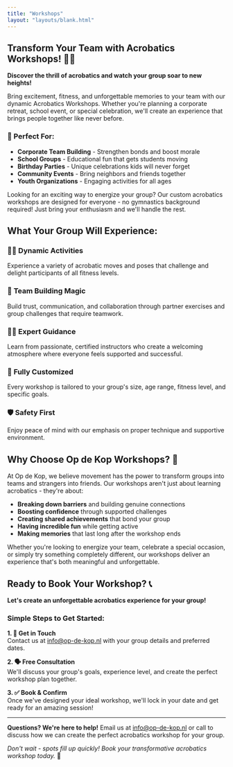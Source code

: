 ```yaml
---
title: "Workshops"
layout: "layouts/blank.html"
---
```


## Transform Your Team with Acrobatics Workshops! 🤸‍♀️

**Discover the thrill of acrobatics and watch your group soar to new heights!**

Bring excitement, fitness, and unforgettable memories to your team with our dynamic Acrobatics Workshops. Whether you're planning a corporate retreat, school event, or special celebration, we'll create an experience that brings people together like never before.

### 🎯 Perfect For:
- **Corporate Team Building** - Strengthen bonds and boost morale
- **School Groups** - Educational fun that gets students moving
- **Birthday Parties** - Unique celebrations kids will never forget
- **Community Events** - Bring neighbors and friends together
- **Youth Organizations** - Engaging activities for all ages

Looking for an exciting way to energize your group? Our custom acrobatics workshops are designed for everyone - no gymnastics background required! Just bring your enthusiasm and we'll handle the rest.

## What Your Group Will Experience:

### 🏃‍♀️ **Dynamic Activities**
Experience a variety of acrobatic moves and poses that challenge and delight participants of all fitness levels.

### 🤝 **Team Building Magic**
Build trust, communication, and collaboration through partner exercises and group challenges that require teamwork.

### 👨‍🏫 **Expert Guidance**
Learn from passionate, certified instructors who create a welcoming atmosphere where everyone feels supported and successful.

### 🎨 **Fully Customized**
Every workshop is tailored to your group's size, age range, fitness level, and specific goals.

### 🛡️ **Safety First**
Enjoy peace of mind with our emphasis on proper technique and supportive environment.

## Why Choose Op de Kop Workshops? 🌟

At Op de Kop, we believe movement has the power to transform groups into teams and strangers into friends. Our workshops aren't just about learning acrobatics - they're about:

- **Breaking down barriers** and building genuine connections
- **Boosting confidence** through supported challenges
- **Creating shared achievements** that bond your group
- **Having incredible fun** while getting active
- **Making memories** that last long after the workshop ends

Whether you're looking to energize your team, celebrate a special occasion, or simply try something completely different, our workshops deliver an experience that's both meaningful and unforgettable.

## Ready to Book Your Workshop? 📞

**Let's create an unforgettable acrobatics experience for your group!**

### Simple Steps to Get Started:

**1. 📧 Get in Touch**  
Contact us at [info@op-de-kop.nl](mailto:info@op-de-kop.nl) with your group details and preferred dates.

**2. 🗣️ Free Consultation**  
We'll discuss your group's goals, experience level, and create the perfect workshop plan together.

**3. ✅ Book & Confirm**  
Once we've designed your ideal workshop, we'll lock in your date and get ready for an amazing session!

---

**Questions? We're here to help!** 
Email us at [info@op-de-kop.nl](mailto:info@op-de-kop.nl) or call to discuss how we can create the perfect acrobatics workshop for your group.

*Don't wait - spots fill up quickly! Book your transformative acrobatics workshop today.* 🚀
